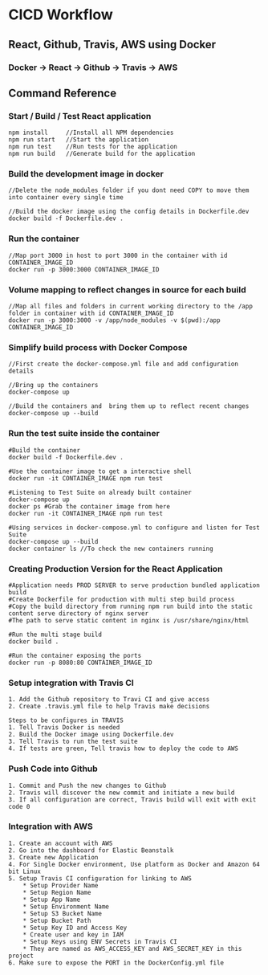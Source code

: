# CICD Workflow

## React, Github, Travis, AWS using Docker

### Docker -> React -> Github -> Travis -> AWS

## Command Reference

### Start / Build / Test React application

    npm install     //Install all NPM dependencies
    npm run start   //Start the application
    npm run test    //Run tests for the application
    npm run build   //Generate build for the application

### Build the development image in docker

    //Delete the node_modules folder if you dont need COPY to move them into container every single time

    //Build the docker image using the config details in Dockerfile.dev
    docker build -f Dockerfile.dev .

### Run the container

    //Map port 3000 in host to port 3000 in the container with id CONTAINER_IMAGE_ID
    docker run -p 3000:3000 CONTAINER_IMAGE_ID

### Volume mapping to reflect changes in source for each build

    //Map all files and folders in current working directory to the /app folder in container with id CONTAINER_IMAGE_ID
    docker run -p 3000:3000 -v /app/node_modules -v $(pwd):/app CONTAINER_IMAGE_ID

### Simplify build process with Docker Compose

    //First create the docker-compose.yml file and add configuration details

    //Bring up the containers
    docker-compose up

    //Build the containers and  bring them up to reflect recent changes
    docker-compose up --build

### Run the test suite inside the container

    #Build the container
    docker build -f Dockerfile.dev .

    #Use the container image to get a interactive shell
    docker run -it CONTAINER_IMAGE npm run test

    #Listening to Test Suite on already built container
    docker-compose up
    docker ps #Grab the container image from here
    docker run -it CONTAINER_IMAGE npm run test

    #Using services in docker-compose.yml to configure and listen for Test Suite
    docker-compose up --build
    docker container ls //To check the new containers running

### Creating Production Version for the React Application

    #Application needs PROD SERVER to serve production bundled application build
    #Create Dockerfile for production with multi step build process
    #Copy the build directory from running npm run build into the static content serve directory of nginx server
    #The path to serve static content in nginx is /usr/share/nginx/html

    #Run the multi stage build
    docker build .

    #Run the container exposing the ports
    docker run -p 8080:80 CONTAINER_IMAGE_ID

### Setup integration with Travis CI

    1. Add the Github repository to Travi CI and give access
    2. Create .travis.yml file to help Travis make decisions

    Steps to be configures in TRAVIS
    1. Tell Travis Docker is needed
    2. Build the Docker image using Dockerfile.dev
    3. Tell Travis to run the test suite
    4. If tests are green, Tell travis how to deploy the code to AWS

### Push Code into Github

    1. Commit and Push the new changes to Github
    2. Travis will discover the new commit and initiate a new build
    3. If all configuration are correct, Travis build will exit with exit code 0

### Integration with AWS

    1. Create an account with AWS
    2. Go into the dashboard for Elastic Beanstalk
    3. Create new Application
    4. For Single Docker environment, Use platform as Docker and Amazon 64 bit Linux
    5. Setup Travis CI configuration for linking to AWS
        * Setup Provider Name
        * Setup Region Name
        * Setup App Name
        * Setup Environment Name
        * Setup S3 Bucket Name
        * Setup Bucket Path
        * Setup Key ID and Access Key
        * Create user and key in IAM
        * Setup Keys using ENV Secrets in Travis CI
        * They are named as AWS_ACCESS_KEY and AWS_SECRET_KEY in this project
    6. Make sure to expose the PORT in the DockerConfig.yml file

